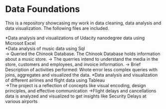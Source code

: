 # Data Foundations

This is a repository showcasing my work in data cleaning, data analysis and data visualization. The following files are included.

*Data analysis and visualizations of Udacity nanodegree data using Microsot Excel <br>
*Data analysis of music data using Sql <br>
  -> Queried the Chinook Database. The Chinook Database holds information about a music store. 
  -> The querries intend to understand the media in the store, customers and employees, and invoice information.
  -> Brief Description of activities performed: Wrote error less complex queries with joins, aggregates and visualized the data.
*Data analysis and visualization of different airlines and flight data using Tableau <br>
  ->The project is a reflection of concepts like visual encoding, design principles, and effective communication
  ->Flight delays and cancellations data is analyzed and visualized to get insights like Security Delays at various airports


